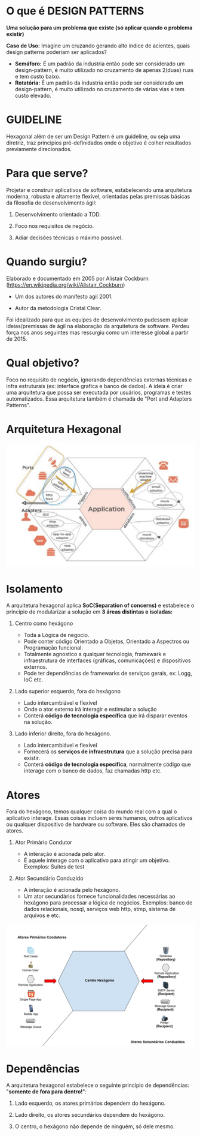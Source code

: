 # O que é DESIGN PATTERNS

**Uma solução para um problema que existe (só aplicar quando o problema existir)**

<b>Caso de Uso:</b> Imagine um cruzando gerando alto índice de acientes, quais design patterns poderiam ser aplicados? 
 - <b>Semáforo:</b> É um padrão da industria então pode ser considerado um design-pattern, é muito utilizado no cruzamento de apenas 2(duas) ruas e tem custo baixo.
 - <b>Rotatória:</b> É um padrão da industria então pode ser considerado um design-pattern, é muito utilizado no cruzamento de várias vias e tem custo elevado.

# GUIDELINE

Hexagonal além de ser um Design Pattern é um guideline, ou seja uma diretriz, traz principios pré-definidados onde o objetivo é colher resultados previamente direcionados. 

# Para que serve?

Projetar e construir aplicativos de software, estabelecendo uma arquitetura moderna, robusta e altamente flexível, orientadas pelas premissas básicas da filosofia de desenvolvimento ágil:

1. Desenvolvimento orientado a TDD.

2. Foco nos requisitos de negócio.

3. Adiar decisões técnicas o máximo possível.

# Quando surgiu?

Elaborado e documentado em 2005 por Alistair Cockburn (https://en.wikipedia.org/wiki/Alistair_Cockburn)

- Um dos autores do manifesto agil 2001.

- Autor da metodologia Cristal Clear.

Foi idealizado para que as equipes de desenvolvimento pudessem aplicar ideias/premissas de ágil na elaboração da arquitetura de software. Perdeu força nos anos seguintes mas ressurgiu como um interesse global a partir de 2015.

# Qual objetivo?

Foco no requisito de negócio, ignorando dependências externas técnicas e infra estruturais (ex: interface grafica e banco de dados). A ideia é criar uma arquitetura que possa ser executada por usuários, programas e testes automatizados.
Essa arquitetura também é chamada de "Port and Adapters Patterns".

# Arquitetura Hexagonal

![Hexagonal](hexagonal.png)


# Isolamento

A arquitetura hexagonal aplica <b>SoC(Separation of concerns)</b> e estabelece o princípio de modularizar a solução em <b>3 áreas distintas e isoladas:</b>

1. Centro como hexágono 
   - Toda a Lógica de negocio.
   - Pode conter código Orientado a Objetos, Orientado a Aspectros ou  Programação funcional.
   - Totalmente agnostico a qualquer tecnologia, framewark e infraestrutura de interfaces (gráficas, comunicações) e dispositivos externos.
   - Pode ter dependências de framewarks de serviços gerais, ex: Logg, IoC etc.
   

2. Lado superior esquerdo, fora do hexágono
   - Lado intercambiável e flexível
   - Onde o ator externo irá interagir e estimular a solução
   - Conterá <b>código de tecnologia específica</b> que irá disparar eventos na solução.

3. Lado inferior direito, fora do hexágono.
   - Lado intercambiável e flexível
   - Fornecerá os <b>serviços de infraestrutura</b> que a solução precisa para existir.
   - Conterá <b>código de tecnologia específica</b>, normalmente código que interage com o banco de dados, faz chamadas http etc.

# Atores

Fora do hexágono, temos qualquer coisa do mundo real com a qual o aplicativo interage. Essas coisas incluem seres humanos, outros aplicativos ou qualquer dispositivo de hardware ou software. Eles são chamados de atores.

1. Ator Primário Condutor
   - A interação é acionada pelo ator. 
   - É aquele interage com o aplicativo para atingir um objetivo. Exemplos: Suites de test


2. Ator Secundário Conduzido
   - A interação é acionada pelo hexágono. 
   - Um ator secundários fornece funcionalidades necessárias ao hexágono para processar a lógica de negócios.
     Exemplos: banco de dados relacionais, nosql, serviços web http, stmp, sistema de arquivos e etc.

![Atores](atores.png)

# Dependências

A arquitetura hexagonal estabelece o seguinte princípio de dependências: "<b>somente de fora para dentro!</b>":

1. Lado esquerdo, os atores primários dependem do hexágono.

2. Lado direito, os atores secundários dependem do hexágono.

3. O centro, o hexágono não depende de ninguém, só dele mesmo.


